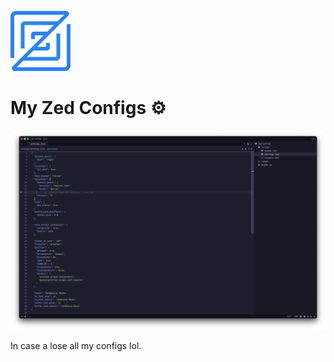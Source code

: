 ![zed logo](/images/zed-logo.png)

# My Zed Configs ⚙️

![Screenshot of Zed editor](/images/zed-screenshot.png)

In case a lose all my configs lol.
